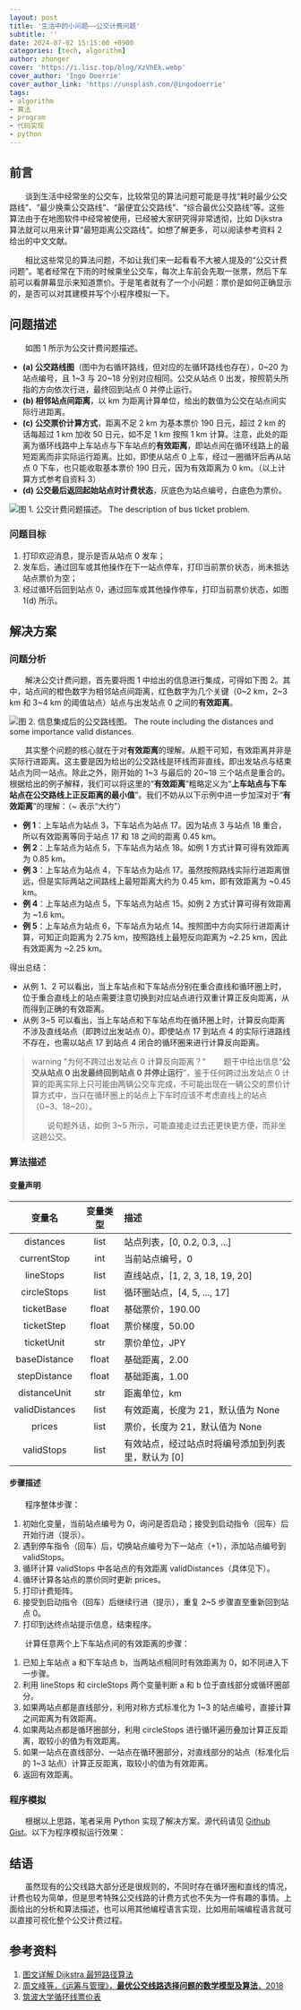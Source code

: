 ```yaml
---
layout: post
title: '生活中的小问题——公交计费问题'
subtitle: ''
date: 2024-07-02 15:15:00 +0900
categories: [tech, algorithm]
author: zhonger
cover: 'https://i.lisz.top/blog/XzVhEk.webp'
cover_author: 'Ingo Doerrie'
cover_author_link: 'https://unsplash.com/@ingodoerrie'
tags: 
- algorithm
- 算法
- program
- 代码实现
- python
---
```


## 前言

&emsp;&emsp;谈到生活中经常坐的公交车，比较常见的算法问题可能是寻找“耗时最少公交路线”、“最少换乘公交路线”、“最便宜公交路线”、“综合最优公交路线”等。这些算法由于在地图软件中经常被使用，已经被大家研究得非常透彻，比如 Dijkstra 算法就可以用来计算“最短距离公交路线”。如想了解更多，可以阅读参考资料 2 给出的中文文献。

&emsp;&emsp;相比这些常见的算法问题，不如让我们来一起看看不大被人提及的“公交计费问题”。笔者经常在下雨的时候乘坐公交车，每次上车前会先取一张票，然后下车前可以看屏幕显示来知道票价。于是笔者就有了一个小问题：票价是如何正确显示的，是否可以对其建模并写个小程序模拟一下。

## 问题描述

&emsp;&emsp;如图 1 所示为公交计费问题描述。

- **(a) 公交路线图**（图中为右循环路线，但对应的左循环路线也存在），0~20 为站点编号，且 1~3 与 20~18 分别对应相同。公交从站点 0 出发，按照箭头所指的方向依次行进，最终回到站点 0 并停止运行。
- **(b) 相邻站点间距离**，以 km 为距离计算单位，给出的数值为公交在站点间实际行进距离。
- **(c) 公交票价计算方式**，距离不足 2 km 为基本票价 190 日元，超过 2 km 的话每超过 1 km 加收 50 日元，如不足 1 km 按照 1 km 计算。注意，此处的距离为循环线路中上车站点与下车站点的**有效距离**，即站点间在循环线路上的最短距离而非实际运行距离。比如，即使从站点 0 上车，经过一圈循环后再从站点 0 下车，也只能收取基本票价 190 日元，因为有效距离为 0 km。（以上计算方式参考自资料 3）
- **(d) 公交最后返回起始站点时计费状态**，灰底色为站点编号，白底色为票价。

![图 1. 公交计费问题描述。 The description of bus ticket problem.](https://i.lisz.top/blog/GTgvbN.webp)

### 问题目标

1. 打印欢迎消息，提示是否从站点 0 发车；
2. 发车后，通过回车或其他操作在下一站点停车，打印当前票价状态，尚未抵达站点票价为空；
3. 经过循环后回到站点 0，通过回车或其他操作停车，打印当前票价状态，如图 1(d) 所示。

## 解决方案

### 问题分析

&emsp;&emsp;解决公交计费问题，首先要将图 1 中给出的信息进行集成，可得如下图 2。其中，站点间的橙色数字为相邻站点间距离，红色数字为几个关键（0~2 km，2~3 km 和 3~4 km 的阈值站点）站点与出发站点 0 之间的**有效距离**。

![图 2. 信息集成后的公交路线图。 The route including the distances and some importance valid distances.](https://i.lisz.top/blog/DD2KNn.webp)

&emsp;&emsp;其实整个问题的核心就在于对**有效距离**的理解。从题干可知，有效距离并非是实际行进距离。这主要是因为给出的公交路线是环线而非直线，即出发站点与结束站点为同一站点。除此之外，刚开始的 1~3 与最后的 20~18 三个站点是重合的。根据给出的例子解释，我们可以将这里的“**有效距离**”粗略定义为“**上车站点与下车站点在公交路线上正反距离的最小值**”。我们不妨从以下示例中进一步加深对于“**有效距离**”的理解：（~ 表示“大约”）

- **例 1**：上车站点为站点 3，下车站点为站点 17。因为站点 3 与站点 18 重合，所以有效距离等同于站点 17 和 18 之间的距离 0.45 km。
- **例 2**：上车站点为站点 5，下车站点为站点 18。如例 1 方式计算可得有效距离为 0.85 km。
- **例 3**：上车站点为站点 4，下车站点为站点 17。虽然按照路线实际行进距离很远，但是实际两站之间路线上最短距离大约为 0.45 km，即有效距离为 ~0.45 km。
- **例 4**：上车站点为站点 5，下车站点为站点 15。如例 2 方式计算可得有效距离为 ~1.6 km。
- **例 5**：上车站点为站点 6，下车站点为站点 14。按照图中方向实际行进距离计算，可知正向距离为 2.75 km，按照路线上最短反向距离为 ~2.25 km，因此有效距离为 ~2.25 km。

得出总结：

- 从例 1、2 可以看出，当上车站点和下车站点分别在重合直线和循环圈上时，位于重合直线上的站点需要注意切换到对应站点进行双重计算正反向距离，从而得到正确的有效距离。
- 从例 3~5 可以看出，当上车站点和下车站点均在循环圈上时，计算反向距离不涉及直线站点（即跨过出发站点 0）。即使站点 17 到站点 4 的实际行进路线不存在，也需以站点 17 到站点 4 闭合的循环圈来进行计算反向距离。

> warning "为何不跨过出发站点 0 计算反向距离？"
> &emsp;&emsp;题干中给出信息“**公交从站点 0 出发最终回到站点 0 并停止运行**”，鉴于任何跨过出发站点 0 计算的距离实际上只可能由两辆公交车完成，不可能出现在一辆公交的票价计算方式中，当只在循环圈上的站点上下车时应该不考虑直线上的站点（0~3、18~20）。
>
> &emsp;&emsp;说句题外话，如例 3~5 所示，可能直接走过去还更快更方便，而非坐这趟公交。

### 算法描述

#### 变量声明

| 变量名 | 变量类型 | 描述 |
| :--: | :--: | :-- |
| distances | list | 站点列表，[0, 0.2, 0.3, ...] |
| currentStop | int | 当前站点编号，0 |
| lineStops | list | 直线站点，[1, 2, 3, 18, 19, 20] |
| circleStops | list | 循环圈站点，[4, 5, ..., 17] |
| ticketBase | float | 基础票价，190.00 |
| ticketStep | float | 票价梯度，50.00 |
| ticketUnit | str | 票价单位，JPY |
| baseDistance | float | 基础距离，2.00 |
| stepDistance | float | 基础距离，1.00 |
| distanceUnit | str | 距离单位，km |
| validDistances | list | 有效距离，长度为 21，默认值为 None |
| prices | list | 票价，长度为 21，默认值为 None |
| validStops | list | 有效站点，经过站点时将编号添加到列表里，默认为 [0] |

#### 步骤描述

&emsp;&emsp;程序整体步骤：

1. 初始化变量，当前站点编号为 0，询问是否启动；接受到启动指令（回车）后开始行进（提示）。
2. 遇到停车指令（回车）后，切换站点编号为下一站点（+1），添加站点编号到 validStops。
3. 循环计算 validStops 中各站点的有效距离 validDistances（具体见下）。
4. 循环计算各站点的票价同时更新 prices。
5. 打印计费矩阵。
6. 接受到启动指令（回车）后继续行进（提示），重复 2~5 步骤直至重新回到站点 0。
7. 打印到达终点站提示信息，结束程序。

&emsp;&emsp;计算任意两个上下车站点间的有效距离的步骤：

1. 已知上车站点 a 和下车站点 b，当两站点相同时有效距离为 0，如不同进入下一步骤。
2. 利用 lineStops 和 circleStops 两个变量判断 a 和 b 位于直线部分或循环圈部分。
3. 如果两站点都是直线部分，利用对称方式标准化为 1~3 的站点编号，直接计算之间距离为有效距离。
4. 如果两站点都是循环圈部分，利用 circleStops 进行循环遍历叠加计算正反距离，取较小的值为有效距离。
5. 如果一站点在直线部分、一站点在循环圈部分，对直线部分的站点（标准化后的 1~3 站点）计算正反距离，取较小的值为有效距离。
6. 返回有效距离。

### 程序模拟

&emsp;&emsp;根据以上思路，笔者采用 Python 实现了解决方案。源代码请见 [Github Gist](https://gist.github.com/zhonger/3546f08c0fe5b3e4ea360288a6b15d42)。以下为程序模拟运行效果：

<script src="https://asciinema.org/a/666775.js" id="asciicast-666775" async="true"></script>

## 结语

&emsp;&emsp;虽然现有的公交线路大部分还是很规则的，不同时存在循环圈和直线的情况，计费也较为简单，但是思考特殊公交线路的计费方式也不失为一件有趣的事情。上面给出的分析和算法描述，也可以用其他编程语言实现，比如用前端编程语言就可以直接可视化整个公交计费过程。

## 参考资料

1. [图文详解 Dijkstra 最短路径算法](https://www.freecodecamp.org/chinese/news/dijkstras-shortest-path-algorithm-visual-introduction/)
2. [周文峰等，《运筹与管理》，**最优公交线路选择问题的数学模型及算法**，2018](https://zhangroup.aporc.org/images/files/1.pdf)
3. [筑波大学循环线票价表](https://www.kantetsu.co.jp/cms/wp-content/uploads/2024/02/801e8420390b8e91fa42443e742d6c27.pdf)
